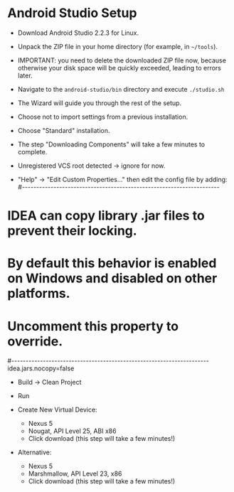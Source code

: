 # Android Studio Setup

- Download Android Studio 2.2.3 for Linux.

- Unpack the ZIP file in your home directory (for example, in
  `~/tools`).

- IMPORTANT: you need to delete the downloaded ZIP file now, because
  otherwise your disk space will be quickly exceeded, leading to
  errors later.

- Navigate to the `android-studio/bin` directory and execute
  `./studio.sh`

- The Wizard will guide you through the rest of the setup.

- Choose not to import settings from a previous installation.

- Choose "Standard" installation.

- The step "Downloading Components" will take a few minutes to
  complete.

- Unregistered VCS root detected -> ignore for now.

- "Help" -> "Edit Custom Properties..." then edit the config file by
  adding:
#---------------------------------------------------------------------
# IDEA can copy library .jar files to prevent their locking.
# By default this behavior is enabled on Windows and disabled on other platforms.
# Uncomment this property to override.
#---------------------------------------------------------------------
idea.jars.nocopy=false

- Build -> Clean Project
- Run

- Create New Virtual Device:
  - Nexus 5
  - Nougat, API Level 25, ABI x86
  - Click download (this step will take a few minutes!)

- Alternative:
  - Nexus 5
  - Marshmallow, API Level 23, x86
  - Click download (this step will take a few minutes!)
